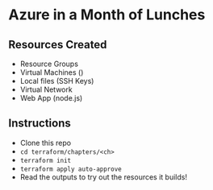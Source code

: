 # Azure in a Month of Lunches

## Resources Created
- Resource Groups
- Virtual Machines ()
- Local files (SSH Keys)
- Virtual Network
- Web App (node.js)

## Instructions
- Clone this repo
- `cd terraform/chapters/<ch>`
- `terraform init`
- `terraform apply auto-approve`
- Read the outputs to try out the resources it builds!